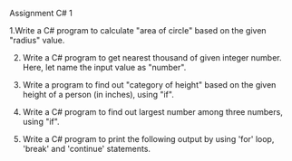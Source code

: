    Assignment C# 1

1.Write a C# program to calculate "area of circle" based on the given "radius" value.

2. Write a C# program to get nearest thousand of given integer number. Here, let name the input value as "number".

3. Write a program to find out "category of height" based on the given height of a person (in inches), using "if".

4. Write a C# program to find out largest number among three numbers, using "if".

5. Write a C# program to print the following output by using 'for' loop, 'break' and 'continue' statements.